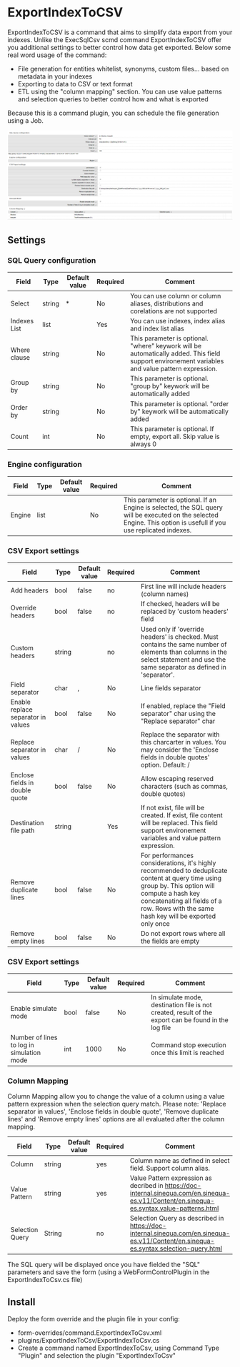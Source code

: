 # ExportIndexToCSV
 
ExportIndexToCSV is a command that aims to simplify data export from your indexes. Unlike the ExecSqlCsv scmd command ExportIndexToCSV offer you additional settings to better control how data get exported. Below some real word usage of the command:

* File generation for entities whitelist, synonyms, custom files... based on metadata in your indexes
* Exporting to data to CSV or text format
* ETL using the "column mapping" section. You can use value patterns and selection queries to better control how and what is exported

Because this is a command plugin, you can schedule the file generation using a Job.

![Form](doc/images/form.png "Form")

## Settings

### SQL Query configuration


Field | Type | Default value | Required | Comment
--- | --- | --- | --- | --- 
Select | string | * | No | You can use column or column aliases, distributions and corelations are not supported
Indexes List | list | | Yes | You can use indexes, index alias and index list alias
Where clause | string | | No | This parameter is optional. "where" keywork will be automatically added. This field support environement variables and value pattern expression.
Group by | string | | No | This parameter is optional. "group by" keywork will be automatically added
Order by | string | | No | This parameter is optional. "order by" keywork will be automatically added
Count | int | | No | This parameter is optional. If empty, export all. Skip value is always 0

### Engine configuration

Field | Type | Default value | Required | Comment
--- | --- | --- | --- | --- 
Engine | list | | No | This parameter is optional. If an Engine is selected, the SQL query will be executed on the selected Engine. This option is usefull if you use replicated indexes.

### CSV Export settings

Field | Type | Default value | Required | Comment
--- | --- | --- | --- | --- 
Add headers | bool | false | no | First line will include headers (column names)
Override headers | bool | false | no | If checked, headers will be replaced by 'custom headers' field
Custom headers | string | | no | Used only if 'override headers' is checked. Must contains the same number of elements than columns in the select statement and use the same separator as defined in 'separator'.
Field separator | char | , | No | Line fields separator
Enable replace separator in values | bool | false | No | If enabled, replace the "Field separator" char using the "Replace separator" char
Replace separator in values | char | / | No | Replace the separator with this charcarter in values. You may consider the 'Enclose fields in double quotes' option. Default: /
Enclose fields in double quote | bool | false | No | Allow escaping reserved characters (such as commas, double quotes)
Destination file path | string | | Yes | If not exist, file will be created. If exist, file content will be replaced. This field support environement variables and value pattern expression.
Remove duplicate lines | bool | false | No | For performances considerations, it's highly recommended to deduplicate content at query time using group by. This option will compute a hash key concatenating all fields of a row. Rows with the same hash key will be exported only once
Remove empty lines | bool | false | No | Do not export rows where all the fields are empty

### CSV Export settings

Field | Type | Default value | Required | Comment
--- | --- | --- | --- | --- 
Enable simulate mode | bool | false | No | In simulate mode, destination file is not created, result of the export can be found in the log file
Number of lines to log in simulation mode | int | 1000 | No | Command stop execution once this limit is reached

### Column Mapping

Column Mapping allow you to change the value of a column using a value pattern expression when the selection query match. Please note: 'Replace separator in values', 'Enclose fields in double quote', 'Remove duplicate lines' and 'Remove empty lines' options are all evaluated after the column mapping.

Field | Type | Default value | Required | Comment
--- | --- | --- | --- | --- 
Column | string | | yes | Column name as defined in select field. Support column alias.
Value Pattern | string | | yes | Value Pattern expression as decribed in https://doc-internal.sinequa.com/en.sinequa-es.v11/Content/en.sinequa-es.syntax.value-patterns.html
Selection Query | String | | no | Selection Query as described in https://doc-internal.sinequa.com/en.sinequa-es.v11/Content/en.sinequa-es.syntax.selection-query.html

The SQL query will be displayed once you have fielded the "SQL" parameters and save the form (using a WebFormControlPlugin in the ExportIndexToCsv.cs file)

## Install

Deploy the form override and the plugin file in your config:
* form-overrides/command.ExportIndexToCsv.xml
* plugins/ExportIndexToCsv/ExportIndexToCsv.cs
* Create a command named ExportIndexToCsv, using Command Type "Plugin" and selection the plugin "ExportIndexToCsv"
